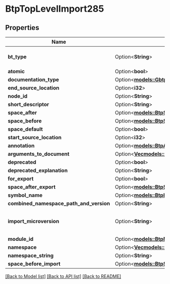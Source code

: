 # BtpTopLevelImport285

## Properties

Name | Type | Description | Notes
------------ | ------------- | ------------- | -------------
**bt_type** | Option<**String**> | Type of JSON object. | [optional]
**atomic** | Option<**bool**> |  | [optional]
**documentation_type** | Option<[**models::GbtpDefinitionType**](GBTPDefinitionType.md)> |  | [optional]
**end_source_location** | Option<**i32**> |  | [optional]
**node_id** | Option<**String**> |  | [optional]
**short_descriptor** | Option<**String**> |  | [optional]
**space_after** | Option<[**models::BtpSpace10**](BTPSpace-10.md)> |  | [optional]
**space_before** | Option<[**models::BtpSpace10**](BTPSpace-10.md)> |  | [optional]
**space_default** | Option<**bool**> |  | [optional]
**start_source_location** | Option<**i32**> |  | [optional]
**annotation** | Option<[**models::BtpAnnotation231**](BTPAnnotation-231.md)> |  | [optional]
**arguments_to_document** | Option<[**Vec<models::BtpArgumentDeclaration232>**](BTPArgumentDeclaration-232.md)> |  | [optional]
**deprecated** | Option<**bool**> |  | [optional]
**deprecated_explanation** | Option<**String**> |  | [optional]
**for_export** | Option<**bool**> |  | [optional]
**space_after_export** | Option<[**models::BtpSpace10**](BTPSpace-10.md)> |  | [optional]
**symbol_name** | Option<[**models::BtpIdentifier8**](BTPIdentifier-8.md)> |  | [optional]
**combined_namespace_path_and_version** | Option<**String**> |  | [optional]
**import_microversion** | Option<**String**> | Element microversion that is being imported. | [optional]
**module_id** | Option<[**models::BtpModuleId235**](BTPModuleId-235.md)> |  | [optional]
**namespace** | Option<[**Vec<models::BtpIdentifier8>**](BTPIdentifier-8.md)> |  | [optional]
**namespace_string** | Option<**String**> |  | [optional]
**space_before_import** | Option<[**models::BtpSpace10**](BTPSpace-10.md)> |  | [optional]

[[Back to Model list]](../README.md#documentation-for-models) [[Back to API list]](../README.md#documentation-for-api-endpoints) [[Back to README]](../README.md)


